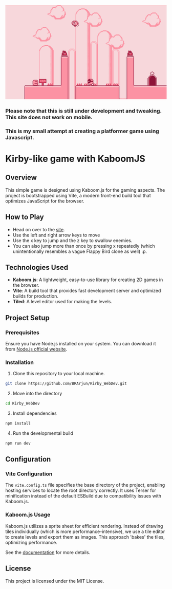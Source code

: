 <img src="./preview.png"></img>


### Please note that this is still under development and tweaking. This site does not work on mobile.

### This is my small attempt at creating a platformer game using Javascript. 

# Kirby-like game with KaboomJS

## Overview

This simple game is designed using Kaboom.js for the gaming aspects. The project is bootstrapped using Vite, a modern front-end build tool that optimizes JavaScript for the browser.

## How to Play

- Head on over to the <a href="https://mykirby.vercel.app">site</a>.
- Use the left and right arrow keys to move
- Use the x key to jump and the z key to swallow enemies.
- You can also jump more than once by pressing x repeatedly (which unintentionally resembles a vague Flappy Bird clone as well) :p.

## Technologies Used

- **Kaboom.js**: A lightweight, easy-to-use library for creating 2D games in the browser.
- **Vite**: A build tool that provides fast development server and optimized builds for production.
- **Tiled**: A level editor used for making the levels.
## Project Setup

### Prerequisites

Ensure you have Node.js installed on your system. You can download it from [Node.js official website](https://nodejs.org).

### Installation

1. Clone this repository to your local machine.
``` bash
git clone https://github.com/BRArjun/Kirby_WebDev.git
```
2. Move into the directory
``` bash
cd Kirby_WebDev
```
3. Install dependencies
``` bash
npm install
```
4. Run the developmental build
```bash
npm run dev
```

## Configuration

### Vite Configuration

The `vite.config.ts` file specifies the base directory of the project, enabling hosting services to locate the root directory correctly. It uses Terser for minification instead of the default ESBuild due to compatibility issues with Kaboom.js.

### Kaboom.js Usage

Kaboom.js utilizes a sprite sheet for efficient rendering. Instead of drawing tiles individually (which is more performance-intensive), we use a tile editor to create levels and export them as images. This approach 'bakes' the tiles, optimizing performance.

See the [documentation](https://kaboomjs.com/doc/intro) for more details.
## License

This project is licensed under the MIT License.
